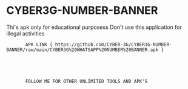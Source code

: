 # CYBER3G-NUMBER-BANNER
Thi's apk only for educational purposess Don't use this application for illegal activities




           APK LINK { https://github.com/CYBER-3G/CYBER3G-NUMBER-BANNER/raw/main/CYBER3G%20WHATSAPP%20NUMBER%20BANNER.apk }
           
           
           
           
           
           FOLLOW ME FOR OTHER UNLIMITED TOOLS AND APK'S
